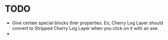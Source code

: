 # TODO
- Give certain special blocks thier properties. Ex; Cherry Log Layer should convert to Stripped Cherry Log Layer when you click on it with an axe.
- 